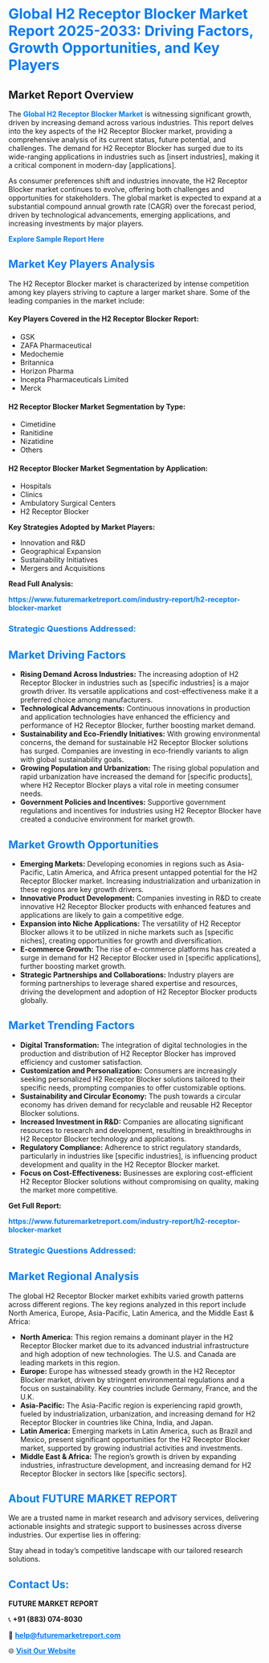 <h1 style="color: #007BFF;">Global H2 Receptor Blocker Market Report 2025-2033: Driving Factors, Growth Opportunities, and Key Players</h1>

<section id="overview">
<h2>Market Report Overview</h2>
<p>The <a href="https://www.futuremarketreport.com/industry-report/h2-receptor-blocker-market" style="color: #007BFF; text-decoration: none;"><strong>Global H2 Receptor Blocker Market</strong></a> is witnessing significant growth, driven by increasing demand across various industries. This report delves into the key aspects of the H2 Receptor Blocker market, providing a comprehensive analysis of its current status, future potential, and challenges. The demand for H2 Receptor Blocker has surged due to its wide-ranging applications in industries such as [insert industries], making it a critical component in modern-day [applications].</p>
<p>As consumer preferences shift and industries innovate, the H2 Receptor Blocker market continues to evolve, offering both challenges and opportunities for stakeholders. The global market is expected to expand at a substantial compound annual growth rate (CAGR) over the forecast period, driven by technological advancements, emerging applications, and increasing investments by major players.</p>
</section>

<section id="overview">
<p><a href="https://www.futuremarketreport.com/request-sample/reportId=125795" style="color: #007BFF; text-decoration: none;"><strong>Explore Sample Report Here</strong></a></p>
</section>

<section id="key-players">
<h2 style="color: #007BFF;">Market Key Players Analysis</h2>
<p>The H2 Receptor Blocker market is characterized by intense competition among key players striving to capture a larger market share. Some of the leading companies in the market include:</p>
<h4>Key Players Covered in the H2 Receptor Blocker Report:</h4>
<ul><li>GSK</li><li>ZAFA Pharmaceutical</li><li>Medochemie</li><li>Britannica</li><li>Horizon Pharma</li><li>Incepta Pharmaceuticals Limited</li><li>Merck</li></ul>
<h4>H2 Receptor Blocker Market Segmentation by Type:</h4>
<ul><li>Cimetidine</li><li>Ranitidine</li><li>Nizatidine</li><li>Others</li></ul>

<h4>H2 Receptor Blocker Market Segmentation by Application:</h4>
<ul><li>Hospitals</li><li>Clinics</li><li>Ambulatory Surgical Centers</li><li>H2 Receptor Blocker</li></ul>
<p><strong>Key Strategies Adopted by Market Players:</strong></p>
<ul>
<li>Innovation and R&D</li>
<li>Geographical Expansion</li>
<li>Sustainability Initiatives</li>
<li>Mergers and Acquisitions</li>
</ul>
</section>

<section>
<p><strong>Read Full Analysis: </strong></p><a href="https://www.futuremarketreport.com/industry-report/h2-receptor-blocker-market" style="color: #007BFF; text-decoration: none;"><strong>https://www.futuremarketreport.com/industry-report/h2-receptor-blocker-market</strong></a>
<h3 style="color: #007BFF;">Strategic Questions Addressed:</h3>
</section>

<section id="driving-factors">
<h2 style="color: #007BFF;">Market Driving Factors</h2>
<ul>
<li><strong>Rising Demand Across Industries:</strong> The increasing adoption of H2 Receptor Blocker in industries such as [specific industries] is a major growth driver. Its versatile applications and cost-effectiveness make it a preferred choice among manufacturers.</li>
<li><strong>Technological Advancements:</strong> Continuous innovations in production and application technologies have enhanced the efficiency and performance of H2 Receptor Blocker, further boosting market demand.</li>
<li><strong>Sustainability and Eco-Friendly Initiatives:</strong> With growing environmental concerns, the demand for sustainable H2 Receptor Blocker solutions has surged. Companies are investing in eco-friendly variants to align with global sustainability goals.</li>
<li><strong>Growing Population and Urbanization:</strong> The rising global population and rapid urbanization have increased the demand for [specific products], where H2 Receptor Blocker plays a vital role in meeting consumer needs.</li>
<li><strong>Government Policies and Incentives:</strong> Supportive government regulations and incentives for industries using H2 Receptor Blocker have created a conducive environment for market growth.</li>
</ul>
</section>

<section id="growth-opportunities">
<h2 style="color: #007BFF;">Market Growth Opportunities</h2>
<ul>
<li><strong>Emerging Markets:</strong> Developing economies in regions such as Asia-Pacific, Latin America, and Africa present untapped potential for the H2 Receptor Blocker market. Increasing industrialization and urbanization in these regions are key growth drivers.</li>
<li><strong>Innovative Product Development:</strong> Companies investing in R&D to create innovative H2 Receptor Blocker products with enhanced features and applications are likely to gain a competitive edge.</li>
<li><strong>Expansion into Niche Applications:</strong> The versatility of H2 Receptor Blocker allows it to be utilized in niche markets such as [specific niches], creating opportunities for growth and diversification.</li>
<li><strong>E-commerce Growth:</strong> The rise of e-commerce platforms has created a surge in demand for H2 Receptor Blocker used in [specific applications], further boosting market growth.</li>
<li><strong>Strategic Partnerships and Collaborations:</strong> Industry players are forming partnerships to leverage shared expertise and resources, driving the development and adoption of H2 Receptor Blocker products globally.</li>
</ul>
</section>

<section id="trending-factors">
<h2 style="color: #007BFF;">Market Trending Factors</h2>
<ul>
<li><strong>Digital Transformation:</strong> The integration of digital technologies in the production and distribution of H2 Receptor Blocker has improved efficiency and customer satisfaction.</li>
<li><strong>Customization and Personalization:</strong> Consumers are increasingly seeking personalized H2 Receptor Blocker solutions tailored to their specific needs, prompting companies to offer customizable options.</li>
<li><strong>Sustainability and Circular Economy:</strong> The push towards a circular economy has driven demand for recyclable and reusable H2 Receptor Blocker solutions.</li>
<li><strong>Increased Investment in R&D:</strong> Companies are allocating significant resources to research and development, resulting in breakthroughs in H2 Receptor Blocker technology and applications.</li>
<li><strong>Regulatory Compliance:</strong> Adherence to strict regulatory standards, particularly in industries like [specific industries], is influencing product development and quality in the H2 Receptor Blocker market.</li>
<li><strong>Focus on Cost-Effectiveness:</strong> Businesses are exploring cost-efficient H2 Receptor Blocker solutions without compromising on quality, making the market more competitive.</li>
</ul>
</section>

<section>
<p><strong>Get Full Report: </strong></p><a href="https://www.futuremarketreport.com/industry-report/h2-receptor-blocker-market" style="color: #007BFF; text-decoration: none;"><strong>https://www.futuremarketreport.com/industry-report/h2-receptor-blocker-market</strong></a>
<h3 style="color: #007BFF;">Strategic Questions Addressed:</h3>
</section>


<section id="regional-analysis">
<h2 style="color: #007BFF;">Market Regional Analysis</h2>
<p>The global H2 Receptor Blocker market exhibits varied growth patterns across different regions. The key regions analyzed in this report include North America, Europe, Asia-Pacific, Latin America, and the Middle East & Africa:</p>
<ul>
<li><strong>North America:</strong> This region remains a dominant player in the H2 Receptor Blocker market due to its advanced industrial infrastructure and high adoption of new technologies. The U.S. and Canada are leading markets in this region.</li>
<li><strong>Europe:</strong> Europe has witnessed steady growth in the H2 Receptor Blocker market, driven by stringent environmental regulations and a focus on sustainability. Key countries include Germany, France, and the U.K.</li>
<li><strong>Asia-Pacific:</strong> The Asia-Pacific region is experiencing rapid growth, fueled by industrialization, urbanization, and increasing demand for H2 Receptor Blocker in countries like China, India, and Japan.</li>
<li><strong>Latin America:</strong> Emerging markets in Latin America, such as Brazil and Mexico, present significant opportunities for the H2 Receptor Blocker market, supported by growing industrial activities and investments.</li>
<li><strong>Middle East & Africa:</strong> The region’s growth is driven by expanding industries, infrastructure development, and increasing demand for H2 Receptor Blocker in sectors like [specific sectors].</li>
</ul>
</section>

<footer>
<h2 style="color: #007BFF;">About FUTURE MARKET REPORT</h2>
<p>We are a trusted name in market research and advisory services, delivering actionable insights and strategic support to businesses across diverse industries. Our expertise lies in offering:</p>

<p>Stay ahead in today’s competitive landscape with our tailored research solutions.</p>

<h2 style="color: #007BFF;">Contact Us:</h2>
<p><strong>FUTURE MARKET REPORT</strong></p>
<p>📞 <strong>+91 (883) 074-8030</strong></p>
<p>📧 <strong><a href="mailto:help@futuremarketreport.com" style="color: #007BFF;">help@futuremarketreport.com</a></strong></p>
<p>🌐 <strong><a href="https://www.futuremarketreport.com/" style="color: #007BFF;">Visit Our Website</a></strong></p>
</footer>
